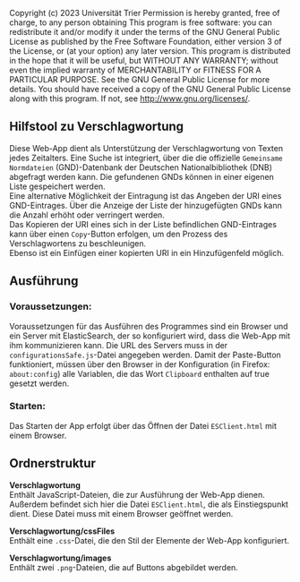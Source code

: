 Copyright (c) 2023 Universität Trier
Permission is hereby granted, free of charge, to any person obtaining
This program is free software: you can redistribute it and/or modify
it under the terms of the GNU General Public License as published by
the Free Software Foundation, either version 3 of the License, or
(at your option) any later version.
This program is distributed in the hope that it will be useful,
but WITHOUT ANY WARRANTY; without even the implied warranty of
MERCHANTABILITY or FITNESS FOR A PARTICULAR PURPOSE.  See the
GNU General Public License for more details.
You should have received a copy of the GNU General Public License
along with this program.  If not, see http://www.gnu.org/licenses/.

## Hilfstool zu Verschlagwortung

Diese Web-App dient als Unterstützung der Verschlagwortung von Texten jedes Zeitalters. Eine Suche ist integriert, über die die offizielle `Gemeinsame Normdateien` (GND)-Datenbank der Deutschen Nationalbibliothek (DNB) abgefragt werden kann. Die gefundenen GNDs können in einer eigenen Liste gespeichert werden.\
 Eine alternative Möglichkeit der Eintragung ist das Angeben der URI eines GND-Eintrages. Über die Anzeige der Liste der hinzugefügten GNDs kann die Anzahl erhöht oder verringert werden.\
  Das Kopieren der URI eines sich in der Liste befindlichen GND-Eintrages kann über einen `Copy`-Button erfolgen, um den Prozess des Verschlagwortens zu beschleunigen.\
  Ebenso ist ein Einfügen einer kopierten URI in ein Hinzufügenfeld möglich.

## Ausführung

### Voraussetzungen:
Voraussetzungen für das Ausführen des Programmes sind ein Browser und ein Server mit ElasticSearch, der so konfiguriert wird, dass die Web-App mit ihm kommunizieren kann. Die URL des Servers muss in der `configurationsSafe.js`-Datei angegeben werden.
Damit der Paste-Button funktioniert, müssen über den Browser in der Konfiguration (in Firefox: `about:config`) alle Variablen, die das Wort `Clipboard` enthalten auf true gesetzt werden.
### Starten:
Das Starten der App erfolgt über das Öffnen der Datei `ESClient.html` mit einem Browser. 


## Ordnerstruktur

**Verschlagwortung**  
Enthält JavaScript-Dateien, die zur Ausführung der Web-App dienen. Außerdem befindet sich hier die Datei `ESClient.html`, die als Einstiegspunkt dient. Diese Datei muss mit einem Browser geöffnet werden.

**Verschlagwortung/cssFiles**  
Enthält eine `.css`-Datei, die den Stil der Elemente der Web-App konfiguriert.

**Verschlagwortung/images**  
Enthält zwei `.png`-Dateien, die auf Buttons abgebildet werden.